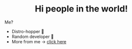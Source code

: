 <h1 align="center">Hi people in the world!</h1>

<!--
**wiormiw/wiormiw** is a ✨ _special_ ✨ repository because its `README.md` (this file) appears on your GitHub profile.

Here are some ideas to get you started:

- 🔭 I’m currently working on ...
- 🌱 I’m currently learning ...
- 👯 I’m looking to collaborate on ...
- 🤔 I’m looking for help with ...
- 💬 Ask me about ...
- 📫 How to reach me: ...
- 😄 Pronouns: ...
- ⚡ Fun fact: ...
-->
Me?
- Distro-hopper 🚀
- Random developer 🤖
- More from me -> [click here](https://github.com/joymurti)
